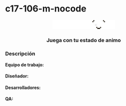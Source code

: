# c17-106-m-nocode
<p align="center">
  <img src="Logo PLaymood.png" alt="" width="200">
  <h3 align="center">Juega con tu estado de animo</h3>
</p>



### Descripción


**Equipo de trabajo:**

#### Diseñador:

#### Desarrolladores:

#### QA:

